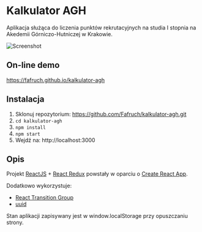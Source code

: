 # Kalkulator AGH
Aplikacja służąca do liczenia punktów rekrutacyjnych na studia I stopnia na Akedemii Górniczo-Hutniczej w Krakowie.

![Screenshot](https://cdn.pbrd.co/images/GBNMd3q.png)

## On-line demo
https://fafruch.github.io/kalkulator-agh

 ## Instalacja

1.  Sklonuj repozytorium: https://github.com/Fafruch/kalkulator-agh.git
2.  `cd kalkulator-agh`
3. `npm install`
4. `npm start`
5.  Wejdź na: http://localhost:3000

## Opis

Projekt [ReactJS](http://facebook.github.io/react/index.html) + [React Redux](https://github.com/reactjs/react-redux)
powstały w oparciu o [Create React App](https://github.com/facebookincubator/create-react-app).  

Dodatkowo wykorzystuje:
* [React Transition Group](https://github.com/reactjs/react-transition-group/tree/v1-stable)
* [uuid](https://github.com/kelektiv/node-uuid)

Stan aplikacji zapisywany jest w window.localStorage przy opuszczaniu strony.
